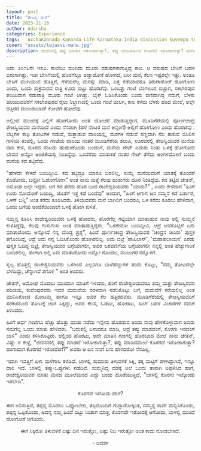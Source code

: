```yaml
---
layout: post
title: "ತೇಜಸ್ವಿ ಮನೆ"
date: 2023-11-16
author: Adarsha
categories: Experience
tags:	AcchaKannada Kannada Life Karnataka India discussion kuvempu tejasvi philosophy regret happy memory travel sakleshpura bikeride
cover: "assets/tejasvi-mane.jpg"
description: ಜೀವನದಲ್ಲಿ ತಪ್ಪು ಮಾಡದೆ ಇರೋಕಾಗುತ್ತಾ?, ತಪ್ಪು ಮಾಡಿದಮೇಲೆ ಕೊರಗದೆ ಇರೋಕಾಗುತ್ತಾ? ಹಂಗಾದಾಗ ಕೊರಗದೆ ಇರೋದೆಂಗೆ?
---
```


<p align = "justify"> ಅದು ೨೦೧೬ನೇ ಇಸವಿ. ಕಾಲೇಜು ಮುಗಿದು ಮೂರು ವರುಷಗಳಾಗುತ್ತಿದ್ದ ಕಾಲ. ಆ ವರುಷದ ಬೇಸಿಗೆ ಬಹಳ ಬಿರುಸಾಗಿತ್ತು. ಇಡೀ ಬೇಸಿಗೆಯಲ್ಲಿ ಹೊರಗೆಲ್ಲೂ ಅಡ್ಡಾಡೋಕೆ ಹೋಗದೆ, ಬರೀ ಮನೆ, ಕೆಲಸ ಇಷ್ಟರಲ್ಲೇ ಇತ್ತು. 
ಅಂತೂ ಬೇಸಿಗೆ ಮುಗಿಯುವ ಹೊತ್ತಿಗೆ, ಗೆಳೆಯರೆಲ್ಲ ಮನಸ್ಸು ಮಾಡಿ, ಎತ್ತ ಕಡೆಯಾದರೂ ತಿರುಗಾಡೋಕೆ ಹೋಗೋಣ ಎಂದು, ಒಂದು ಶುಕ್ರವಾರದ ರಾತ್ರಿ ಊರು ಬಿಟ್ಟು ಹೊರಟೆವು. ಒಂಬತ್ತು ಗಂಟೆ ಬೆಂಗಳೂರ ಬಿಟ್ಟಾಗ,
ಸಕಲೇಶಪುರ ತಲುಪಿದಾಗ ನಡುರಾತ್ರಿ ಮೂರು ಗಂಟೆ ಆಗಿತ್ತು. ಬೈಕ್ ಓಡಿಸಿಕೊಂಡು ಬಂದು ದಣಿವಾಗಿದ್ದ ನಮಗೆ, ಬೆಳಕು ಹರಿಯುವವರೆಗೆ ಸಕಲೇಶಪುರದ ರೈಲು ನಿಲ್ದಾಣದಲ್ಲಿ ಒಂದು ಗಂಟೆ ಮಲಗಿ, ಕಾಲ ಕಳೆದು ಬೆಳಕು ಹರಿದ ಮೇಲೆ, ಅಲ್ಲೇ ಹತ್ತಿರದ ಮಂಜರಾಬಾದ್ ಕೋಟೆಗೆ ಹೋದೆವು. </p>

<p align = "justify"> ಅಲ್ಲಿಂದ ಮುಂದಕ್ಕೆ ಎಲ್ಲಿಗೆ ಹೋಗೋದು ಅಂತ ಯೋಚನೆ ಮಾಡುತ್ತಿದ್ದಾಗ, ಮೂಡಿಗೆರೆಯಲ್ಲಿ ಪೂರ್ಣಚಂದ್ರ ತೇಜಸ್ವಿಯವರ ಮನೆಯಿದೆ ಎಂದು ನೆನಪಾಗಿ (ಹಳೆ ನೆಂಟರ ಮನೆ ಅನ್ನಂಗೆ) ಅಲ್ಲಿಗೆ ಹೋಗೋಣ ಎಂದು ಹೊರಟೆವು . ಬೆಟ್ಟಗಳ ಕಾಫಿ ತೋಟಗಳ ನಡುವೆ, ಸುತ್ತಾಡುವ ದಾರಿಯಲ್ಲಿ, ಮರಗಳ ನಡುವೆ ಸಣ್ಣದಾಗಿ ನೆಲ ತಾಕುವ ಬಿಸಿಲಿನ ಗಾಳಿಯ ತಂಪಲ್ಲಿ, ಒಂದು ಗಂಟೆಯ ದಾರಿಯ ನಂತರ ಮೂಡಿಗೆರೆಯ ತಲುಪಿ, ಊರವರಲ್ಲಿ ತೇಜಸ್ವಿಯವರ ಮನೆಯ ದಾರಿ ಕೇಳಿ, ದೂರದ ನೆಂಟರು ಹುಡುಕಿಕೊಂಡು ಬಂದಂಗೆ, ಮನೆಯ ಗೇಟ್ ಎದುರು ನಿಂತು ಒಳಕ್ಕೆ ಹೋಗೋದ ಬೇಡವ ಅನ್ನೋ ಅಂಜಿಕೆಯಲ್ಲಿ ನಿಂತಿದ್ದೆವು. ಒಂದೆರೆಡು ಮಾತುಕತೆ ನಂತರ ಗೇಟ್ ತೆಗೆದು ಅಂಗಳದೊಳಗೆ ಬಂದು ಮನೆಯ ಕದ ತಟ್ಟಿದೆವು. </p>

<p align = "justify"> "ಹೇಳದೇ ಕೇಳದೆ ಬಂದಿದ್ದೀವಿ. ಕದ ತಟ್ಟಿದ್ರೂ ಯಾರೂ ಬರಲಿಲ್ಲ, ಸುಮ್ನೆ ಮನೆಯವರಿಗೆ ಯಾತಕ್ಕೆ ತೊಂದರೆ ಕೊಡೋದು, ಬನ್ರೋ ಓಡೋಗೋಣ" ಅಂತ ನಾನು ಮತ್ತೆ ಕೆಲವು ಹುಡುಗರು ದೂರ ನಿಂತಿದ್ದೆವು. ಕದ ತಟ್ಟಿದ ಚೇತನ್, ಅಮೋಘ ಅಲ್ಲೇ ಇದ್ದರು. ಆಗ ಕದ ತೆರೆದು ಹೊರ ಬಂದ ರಾಜೇಶ್ವರಿಯವರು "ಯಾರು?" , ಎಂದು ಕೇಳಿದಾಗ "ಹಿಂಗೆ ಊರು ನೋಡೋಕೆ ಬಂದಿದ್ವಿ, ಜೊತೆಗೆ ಇತ್ತ ಕಡೆ ಬಂದೆವು" ಅಂದಾಗ, "ಹಿಂಗೆ ಆಗಾಗ ಜನ ನಮ್ಮನೆ ಕಡೆ ಬರ್ತಾರೆ, ಒಳಗ್ ಬನ್ನಿ" ಅಂತ ಕರೆದು ಕೂರಿಸಿದರು. ತಿಳಿಯದವರು ಮನೆ ಬಾಗಿಲಿಗೆ ಬಂದರೂ, ಒಳ ಕರೆದು ಕೂರಲು ಹೇಳಿದಾಗ, ಒಂದು ಬಗೆಯ ಅಂಜಿಕೆಯಿಂದಲೇ ಒಳಕ್ಕೆ ಹೋಗಿ ಕುಳಿತೆ. </p>

<p align = "justify"> ನಮ್ಮನ್ನ ಕೂರಿಸಿ ರಾಜೇಶ್ವರಿಯವರು ಒಳಕ್ಕೆ ಹೋದರು, ಹೊರಗೆಲ್ಲ ಗಟ್ಟಿಯಾಗಿ ಮಾತಾಡುವ ನಾವು ಅಲ್ಲಿ ಸುಮ್ಮನೆ ಕುಳಿತಿದ್ದೆವು, ಕೆಲವು ಗುಸುಗುಸು ಅಂತ ಮಾತಾಡುತ್ತಿದ್ದರು. "ಒಳಗೇನೋ ಬಂದಿದ್ದೀವಿ, ಆದ್ರೆ ಅವರೊಟ್ಟಿಗೆ ಏನು ಮಾತಾಡೋದು ಅನ್ನೋದೆ ನನ್ನ ದೊಡ್ಡ ಪ್ರಶ್ನೆ", ಹಿಂದೆ ಪೂರ್ಣಚಂದ್ರ ತೇಜಸ್ವಿಯವರ 'ಚಂದ್ರನ ಚೂರು' ಪುಸ್ತಕ ತಗೊಂಡಿದ್ದೆ, ಆದ್ರೆ ಅದು ನನ್ನ ಓದಿಸಿಕೊಂಡು ಹೋಗಿರಲಿಲ್ಲ. ಅದು ಬಿಟ್ರೆ 'ಪಾಪಿಲಾನ್', 'ಮಹಾಪಲಾಯನ' ಎರಡು ಪುಸ್ತಕ ಓದಿದ್ದ ಬಿಟ್ರೆ, ತೇಜಸ್ವಿಯವರ ಬಗ್ಗೆಯಾಗಲೀ, ಅವರ ಬರವಣಿಗೆಯ ಬಗ್ಗೆಯಾಗಲೀ ನನ್ನಲ್ಲಿ ಅಂತ ಹೆಚ್ಚುಗಾರಿಕೆ ಬಂದಿರಲಿಲ್ಲ. ಹಂಗಾಗಿ ಅಲ್ಲಿ ಏನು ಮಾತಾಡೋದು ಅನ್ನೋ ಗೊಂದಲ, ಮುಜುಗರ ನನ್ನೊಳಗೆ. </p>

<p align = "justify"> ಸ್ವಲ್ಪ ಹೊತ್ತಲ್ಲಿ ರಾಜೇಶ್ವರಿಯವರು ಒಳಗಿಂದ ಎಲ್ಲರಿಗೂ ಬಾಳೆಹಣ್ಣುಗಳ ತಂದು ಕೊಟ್ಟು, "ನಮ್ಮ ತೋಟದಲ್ಲೇ ಬೆಳೆದಿದ್ದು, ಚೆನ್ನಾಗಿವೆ ತಗೊಳಿ " ಅಂತ ಅಂದರು. </p>

 <p align = "justify"> ಚೇತನ್, ಅಮೋಘ ಮೊದಲು ಮುಂದಾಗಿ ಮಾತಿಗೆ ಇಳಿದರು, ಹಂಗೆ ರಾಜೇಶ್ವರಿಯವರೂ ತಮ್ಮ ಮತ್ತು ತೇಜಸ್ವಿರವರ ಪರಿಚಯ, ಕುವೆಂಪುರವರು ಇವರ ಮದುವೆಯ ಸರಳವಾಗಿ ನಡೆಸಿಕೊಟ್ಟು ಬಗೆ, ಮದುವೆಗೆ ಕರೆಯಲಿಲ್ಲ ಅಂತ ಮುನಿಸಿಕೊಂಡ ಮೋಟಮ್ಮ ಹಾಗೂ ಇನ್ನೂ ಅವರ ಕೆಲ ಹತ್ತಿರದವರು. ಮೂಡಿಗೆರೆಯಲ್ಲಿ ತೇಜಸ್ವಿಯವರಿಗೆ ಸರಕಾರದಿಂದ ತೋಟಕ್ಕೆ ಜಾಗ ಸಿಕ್ಕಿದ್ದು, ಅವರ ಕೆಲಸ, ಓಡಾಟ, ಹೋರಾಟ, ಹಿಂಗೆ ಬಹಳ ವಿಚಾರಗಳ ನಮಗೆ ತಿಳಿಸಿದರು. </p>

<p align = "justify"> ಹಿಂಗೆ ಅರ್ಧ ಗಂಟೆಗೂ ಹೆಚ್ಚು ಹೊತ್ತು ಮಾತು ನಡೆದು ಇನ್ನೇನು ಹೊರಡುವ ಅಂದು ನಾವು ಹೇಳಿಕೊಳ್ಳುವಾಗ ಅವರು ನಮಗೆಲ್ಲ ಒಂದು ಮಾತು ಹೇಳಿದರು. "ಬದುಕಲ್ಲಿ ಏನಾದರೂ ಮಾಡಿ, ಆದ್ರೆ ತಪ್ಪು ಮಾಡದಂಗೆ, ಕೊರಗು ಇರದಂಗೆ ಬಾಳಿ" ಎಂದು ಕಳಿಸಿಕೊಟ್ಟರು.
ಅಲ್ಲಿಂದ ಹೊರಟು, ಅದೇ ಮಾತಿನ ಗುಂಗಲ್ಲಿ ಹೊರಬಂದ ಮೇಲೆ ನಾನು ಚೇತನ್, ವಿಷ್ಣು ರ ಕೇಳ್ದೆ, "ಜೀವನದಲ್ಲಿ ತಪ್ಪು ಮಾಡದೆ ಇರೋಕಾಗುತ್ತಾ?, ತಪ್ಪು ಮಾಡಿದಮೇಲೆ ಕೊರಗದೆ ಇರೋಕಾಗುತ್ತಾ? ಹಂಗಾದಾಗ ಕೊರಗದೆ ಇರೋದೆಂಗೆ?" ಅವರು ಆ ದಿನ ನನಗೆ ಏನು ಹೇಳಿದರೋ ನೆನಪಿಲ್ಲ. </p>

<p align = "justify"> ಇದಾಗಿ ಇವತ್ತಿಗೆ ಏಳು ಮಳೆಗಾಲ ಕಳೆದಿವೆ. ಬಾಳಲ್ಲಿ ಸುಮಾರು ತಿಳುವಳಿಕೆ ಸಿಕ್ಕಿ, ತಕ್ಕ ಮಟ್ಟಿಗೆ ಪಳಗಿದ್ದಾಗಿದೆ, ಇನ್ನೂ ದಾರಿ ಇದೆ. ಬಾಳಲ್ಲಿ ತಪ್ಪು-ಒಪ್ಪುಗಳು ನಡೆದಿವೆ. ಸುಮ್ಮನಿದ್ದ ದಡಕ್ಕೆ ಅಲೆ ಬಂದು ತಾನಾಗಿ ಅಪ್ಪಳಿಸಿದ ಹಾಗೆ, ರಾಜೇಶ್ವರಿಯವರ ಮಾತು ಮನದ ಮೂಲೆಯಿಂದ ಎದ್ದು ಬಂದು ಹೊಡೆಯುತ್ತಿದೆ, "ಬಾಳಲ್ಲಿ ಕೊರಗು ಇಟ್ಕೊಂಡು ಇರಬೇಡಿ". </p>

<p align = "center"> ಕೊರಗದೆ ಇರೋದು ಹೇಗೆ? </p>
<p align = "justify"> ಈಗ ಅನಿಸುತ್ತಿದೆ, ತಪ್ಪನ್ನ ಮೊದಲು ಒಪ್ಕೋಬೇಕು, ತಪ್ಪಿನೊಂದಿಗೆ ಗುದ್ದಾಡೋಕ್ಕಿಂತ, ನಮ್ಮನ್ನ ನಾವೇ ಮನ್ನಿಸಿಕೊಂಡು, ತಪ್ಪನ್ನ ಒಪ್ಪಿಕೊಂಡು, 
ಅದನ್ನ ನಮ್ಮ ಹಿಂದೆ ಬಿಟ್ಟು ನಿಂತಾಗ ಮಾತ್ರ, ಕೊರಗದೇ ಇರೋದಕ್ಕೆ ಆಗೋದು, ಬಾಳಲ್ಲಿ ಮುಂದೆ ಹೋಗೋಕೆ ಆಗೋದು. </p>

<p align = "center"> ಈಗ ಸಿಕ್ಕಿರೋ ತಿಳುವಳಿಕೆ ಎಷ್ಟು ದಿನ ಇರುತ್ತೋ, ಎಷ್ಟು ನಿಜ ಇರುತ್ತೋ ಅಂತ ಕಾದು ನೋಡಬೇಕಿದೆ. </p>

<p align = "center"> - ಆದರ್ಶ </p>
